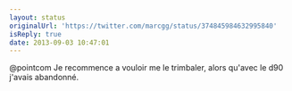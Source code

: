 ```yaml
---
layout: status
originalUrl: 'https://twitter.com/marcgg/status/374845984632995840'
isReply: true
date: 2013-09-03 10:47:01
---
```


@pointcom Je recommence a vouloir me le trimbaler, alors qu'avec le d90 j'avais abandonné.
